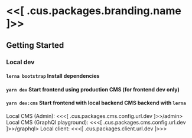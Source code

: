 # <<[ .cus.packages.branding.name ]>>

## Getting Started

### Local dev

#### `lerna bootstrap` Install dependencies

#### `yarn dev` Start frontend using production CMS (for frontend dev only)

#### `yarn dev:cms` Start frontend with local backend CMS backend with `lerna`

Local CMS (Admin): <<<[ .cus.packages.cms.config.url.dev ]>>/admin>
Local CMS (GraphQl playground): <<<[ .cus.packages.cms.config.url.dev ]>>/graphql>
Local client: <<<[ .cus.packages.client.url.dev ]>>>
